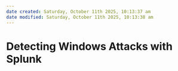 ```yaml
---
date created: Saturday, October 11th 2025, 10:13:37 am
date modified: Saturday, October 11th 2025, 10:13:38 am
---
```


# Detecting Windows Attacks with Splunk
